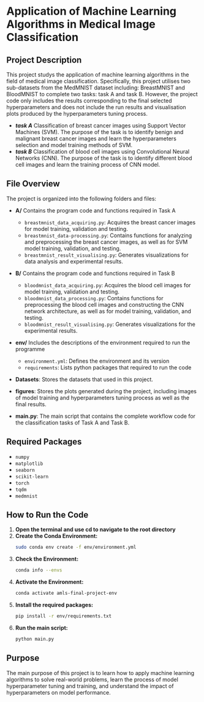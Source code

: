 # Application of Machine Learning Algorithms in Medical Image Classification
## Project Description
This project studys the application of machine learning algorithms in the field of medical image classification. Specifically, this project utilises two sub-datasets from the MedMNIST dataset including: BreastMNIST and BloodMNIST to complete two tasks: task A and task B. However, the project code only includes the results corresponding to the final selected hyperparameters and does not include the run results and visualisation plots produced by the hyperparameters tuning process.
* ***task A*** Classification of breast cancer images using Support Vector Machines (SVM). The purpose of the task is to identify benign and malignant breast cancer images and learn the hyperparameters selection and model training methods of SVM.
* ***task B*** Classification of blood cell images using Convolutional Neural Networks (CNN). The purpose of the task is to identify different blood cell images and learn the training process of CNN model.

## File Overview
The project is organized into the following folders and files:
- **A/** Contains the program code and functions required in Task A
  - `breastmnist_data_acquiring.py`: Acquires the breast cancer images for model training, validation and testing.
  - `breastmnist_data-processing.py`: Contains functions for analyzing and preprocessing the breast cancer images, as well as for SVM model training, validation, and testing.
  - `breastmnist_result_visualising.py`: Generates visualizations for data analysis and experimental results.

- **B/** Contains the program code and functions required in Task B
  - `bloodmnist_data_acquiring.py`: Acquires the blood cell images for model training, validation and testing.
  - `bloodmnist_data_processing.py`: Contains functions for preprocessing the blood cell images and constructing the CNN network architecture, as well as for model training, validation, and testing.
  - `bloodmnist_result_visualising.py`: Generates visualizations for the experimental results.

- **env/** Includes the descriptions of the environment required to run the programme
  - `environment.yml`: Defines the environment and its version
  - `requirements`: Lists python packages that required to run the code 

- **Datasets**: Stores the datasets that used in this project.
- **figures**: Stores the plots generated during the project, including images of model training and hyperparameters tuning process as well as the final results.
- **main.py**: The main script that contains the complete workflow code for the classification tasks of Task A and Task B.

## Required Packages
- `numpy`
- `matplotlib`
- `seaborn`
- `scikit-learn`
- `torch`
- `tqdm`
- `medmnist`


## How to Run the Code
1. **Open the terminal and use cd to navigate to the root directory**
2. **Create the Conda Environment:**
   ```bash
   sudo conda env create -f env/environment.yml
3. **Check the Environment:**
   ```bash
   conda info --envs
4. **Activate the Environment:**
   ```bash
   conda activate amls-final-project-env
5. **Install the required packages:**
   ```bash
   pip install -r env/requirements.txt
6. **Run the main script:**
   ```bash
   python main.py
## Purpose
The main purpose of this project is to learn how to apply machine learning algorithms to solve real-world problems, learn the process of model hyperparameter tuning and training, and understand the impact of hyperparameters on model performance.